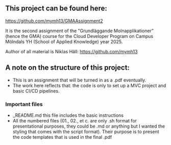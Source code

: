 ## This project can be found here:
https://github.com/mymh13/GMAAssignment2

It is the second assignment of the "Grundläggande Molnapplikationer" (hence the GMA) course for the Cloud Developer Program on Campus Mölndals YH (School of Applied Knowledge) year 2025.

Author of all material is Niklas Häll:
https://github.com/mymh13

## A note on the structure of this project:

- This is an assignment that will be turned in as a .pdf eventually.
- The work here reflects that: the code is only to set up a MVC project and basic CI/CD pipelines.

### Important files

- _README.md this file includes the basic instructions
- All the numbered files (01., 02., et c. are only .sh format for presentational purposes, they could be .md or anything but I wanted the styling that comes with the script format). Their purpose is to present the code templates that is used in the final .pdf